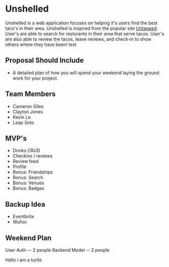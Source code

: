 # Unshelled
Unshelled is a web application focuses on helping it's users find the best taco's in their area. Unshelled is inspired from the popular site [Untapped](https://untappd.com). User's are able to search for resturants in their area that serve tacos. User's are also able to review the tacos, leave reviews, and check-in to show others where they have been!
test
## Proposal Should Include
- A detailed plan of how you will spend your weekend laying the ground work for your project.

## Team Members
- Cameron Giles
- Clayton Jones
- Kevin Le
- Leap Soto
## MVP's
- Drinks CRUD
- Checkins / reviews
- Review feed
- Profile
- Bonus: Friendships
- Bonus: Search
- Bonus: Venues
- Bonus: Badges

## Backup Idea
- Eventbrite
- Wufoo

## Weekend Plan

User Auth -- 2 people
Backend Model -- 2 people

Hello i am a turtle